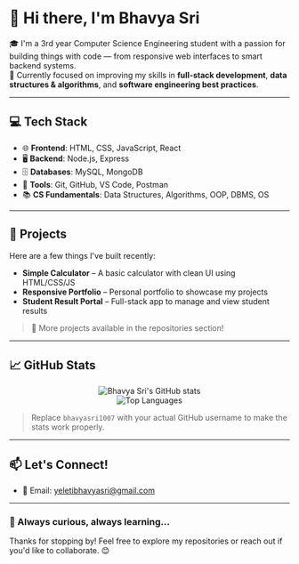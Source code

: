 # 👋 Hi there, I'm Bhavya Sri

🎓 I'm a 3rd year Computer Science Engineering student with a passion for building things with code — from responsive web interfaces to smart backend systems.  
🌱 Currently focused on improving my skills in **full-stack development**, **data structures & algorithms**, and **software engineering best practices**.

---

## 💻 Tech Stack

- 🌐 **Frontend**: HTML, CSS, JavaScript, React
- 🖥️ **Backend**: Node.js, Express
- 🗄️ **Databases**: MySQL, MongoDB
- 🔧 **Tools**: Git, GitHub, VS Code, Postman
- 📚 **CS Fundamentals**: Data Structures, Algorithms, OOP, DBMS, OS

---

## 🚀 Projects

Here are a few things I've built recently:

- **Simple Calculator** – A basic calculator with clean UI using HTML/CSS/JS  
- **Responsive Portfolio** – Personal portfolio to showcase my projects  
- **Student Result Portal** – Full-stack app to manage and view student results

> 📌 More projects available in the repositories section!

---

## 📈 GitHub Stats

<p align="center">
  <img src="https://github-readme-stats.vercel.app/api?username=your-github-username&show_icons=true&theme=radical" alt="Bhavya Sri's GitHub stats"/>
  <br/>
  <img src="https://github-readme-stats.vercel.app/api/top-langs/?username=your-github-username&layout=compact&theme=radical" alt="Top Languages"/>
</p>

> Replace `bhavyasri1007` with your actual GitHub username to make the stats work properly.

---

## 📫 Let's Connect!

- 📧 Email: yeletibhavyasri@gmail.com 


---

### 🔭 Always curious, always learning...

Thanks for stopping by! Feel free to explore my repositories or reach out if you'd like to collaborate. 😊

